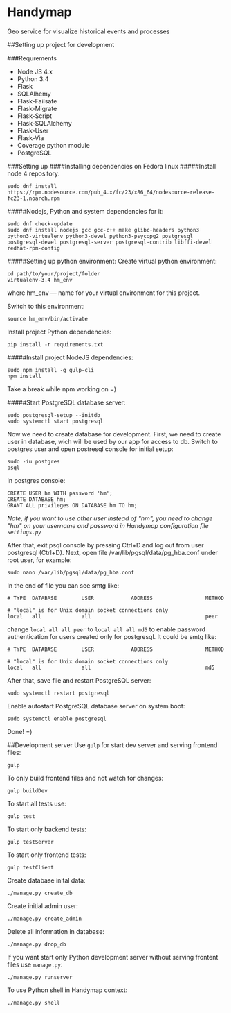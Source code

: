 # Handymap
Geo service for visualize historical events and processes

##Setting up project for development

###Requrements
* Node JS 4.x
* Python 3.4
* Flask
* SQLAlhemy
* Flask-Failsafe
* Flask-Migrate
* Flask-Script
* Flask-SQLAlchemy
* Flask-User
* Flask-Via
* Coverage python module
* PostgreSQL

###Setting up
####Installing dependencies on Fedora linux
#####Install node 4 repository:
```
sudo dnf install https://rpm.nodesource.com/pub_4.x/fc/23/x86_64/nodesource-release-fc23-1.noarch.rpm
```
#####Nodejs, Python and system dependencies for it:
```
sudo dnf check-update
sudo dnf install nodejs gcc gcc-c++ make glibc-headers python3 python3-virtualenv python3-devel python3-psycopg2 postgresql postgresql-devel postgresql-server postgresql-contrib libffi-devel redhat-rpm-config
```
#####Setting up python environment:
Create virtual python environment:
```
cd path/to/your/project/folder
virtualenv-3.4 hm_env
```
where hm_env — name for your virtual environment for this project.

Switch to this environment:
```
source hm_env/bin/activate
```

Install project Python dependencies:
```
pip install -r requirements.txt
```
#####Install project NodeJS dependencies:
```
sudo npm install -g gulp-cli
npm install
```
Take a break while npm working on =)

#####Start PostgreSQL database server:
```
sudo postgresql-setup --initdb
sudo systemctl start postgresql
```
Now we need to create database for development.
First, we need to create user in database, wich will be used by our app for access to db.
Switch to postgres user and open postresql console for initial setup:
```
sudo -iu postgres
psql
```
In postgres console:
```
CREATE USER hm WITH password 'hm';
CREATE DATABASE hm;
GRANT ALL privileges ON DATABASE hm TO hm;
```
*Note, if you want to use other user instead of "hm", you need to change "hm" on your username and password in Handymap configuration file `settings.py`*

After that, exit psql console by pressing Ctrl+D and log out from user postgresql (Ctrl+D).
Next, open file /var/lib/pgsql/data/pg_hba.conf under root user, for example:
```
sudo nano /var/lib/pgsql/data/pg_hba.conf
```
In the end of file you can see smtg like:
```
# TYPE  DATABASE        USER            ADDRESS                 METHOD

# "local" is for Unix domain socket connections only
local   all             all                                     peer
```
change `local all all peer` to `local all all md5` to enable password authentication for users created only for postgresql.
It could be smtg like:
```
# TYPE  DATABASE        USER            ADDRESS                 METHOD

# "local" is for Unix domain socket connections only
local   all             all                                     md5
```
After that, save file and restart PostgreSQL server:
```
sudo systemctl restart postgresql
```
Enable autostart PostgreSQL database server on system boot:
```
sudo systemctl enable postgresql
```
Done! =)

##Development server
Use `gulp` for start dev server and serving frontend files:
```
gulp
```
To only build frontend files and not watch for changes:
```
gulp buildDev 
```
To start all tests use:
```
gulp test
```
To start only backend tests:
```
gulp testServer
```
To start only frontend tests:
```
gulp testClient
```
Create database inital data:
```
./manage.py create_db
```
Create initial admin user:
```
./manage.py create_admin
```
Delete all information in database:
```
./manage.py drop_db
```
If you want start only Python development server without serving frontent files use `manage.py`:
```
./manage.py runserver
```
To use Python shell in Handymap context:
```
./manage.py shell
```
